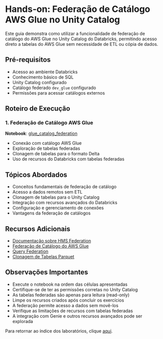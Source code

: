 # Hands-on: Federação de Catálogo AWS Glue no Unity Catalog

Este guia demonstra como utilizar a funcionalidade de federação de catálogo do AWS Glue no Unity Catalog do Databricks, permitindo acesso direto a tabelas do AWS Glue sem necessidade de ETL ou cópia de dados.

## Pré-requisitos
- Acesso ao ambiente Databricks
- Conhecimento básico de SQL
- Unity Catalog configurado
- Catálogo federado `dev_glue` configurado
- Permissões para acessar catálogos externos

## Roteiro de Execução

### 1. Federação de Catálogo AWS Glue
**Notebook**: <a href="$./Glue_catalog_federation/glue_catalog_federation">glue_catalog_federation</a>
- Conexão com catálogo AWS Glue
- Exploração de tabelas federadas
- Clonagem de tabelas para o formato Delta
- Uso de recursos do Databricks com tabelas federadas

## Tópicos Abordados
- Conceitos fundamentais de federação de catálogo
- Acesso a dados remotos sem ETL
- Clonagem de tabelas para o Unity Catalog
- Integração com recursos avançados do Databricks
- Configuração e gerenciamento de conexões
- Vantagens da federação de catálogos

## Recursos Adicionais
- [Documentação sobre HMS Federation](https://docs.databricks.com/aws/en/data-governance/unity-catalog/hms-federation/)
- [Federação de Catálogo do AWS Glue](https://docs.databricks.com/aws/en/data-governance/unity-catalog/hms-federation/hms-federation-glue)
- [Query Federation](https://docs.databricks.com/aws/en/query-federation/)
- [Clonagem de Tabelas Parquet](https://learn.microsoft.com/en-us/azure/databricks/ingestion/data-migration/clone-parquet)

## Observações Importantes
- Execute o notebook na ordem das células apresentadas
- Certifique-se de ter as permissões corretas no Unity Catalog
- As tabelas federadas são apenas para leitura (read-only)
- Limpe os recursos criados após concluir os exercícios
- A federação permite acesso a dados sem movê-los
- Verifique as limitações de recursos com tabelas federadas
- A integração com Genie e outros recursos avançados pode ser explorada

Para retornar ao índice dos laboratórios, clique <a href="$../README.md">aqui</a>. 